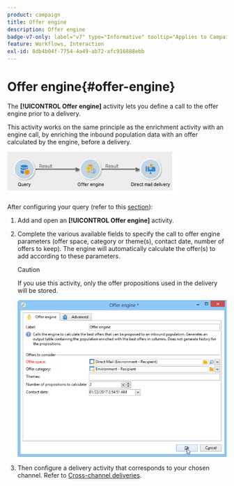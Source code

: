 ```yaml
---
product: campaign
title: Offer engine
description: Offer engine
badge-v7-only: label="v7" type="Informative" tooltip="Applies to Campaign Classic v7 only"
feature: Workflows, Interaction
exl-id: 8db4b04f-7754-4a49-ab72-afc916888ebb
---
```

# Offer engine{#offer-engine}



The **[!UICONTROL Offer engine]** activity lets you define a call to the offer engine prior to a delivery.

This activity works on the same principle as the enrichment activity with an engine call, by enriching the inbound population data with an offer calculated by the engine, before a delivery.

![](assets/int_offerengine_activity2.png)

After configuring your query (refer to this [section](query.md)):

1. Add and open an **[!UICONTROL Offer engine]** activity.
1. Complete the various available fields to specify the call to offer engine parameters (offer space, category or theme(s), contact date, number of offers to keep). The engine will automatically calculate the offer(s) to add according to these parameters.

   >[!CAUTION]
   >
   >If you use this activity, only the offer propositions used in the delivery will be stored.

   ![](assets/int_offerengine_activity1.png)

1. Then configure a delivery activity that corresponds to your chosen channel. Refer to [Cross-channel deliveries](cross-channel-deliveries.md).
